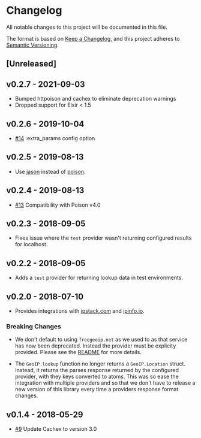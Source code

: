 # Changelog

All notable changes to this project will be documented in this file.

The format is based on [Keep a Changelog](https://keepachangelog.com/en/1.0.0/),
and this project adheres to [Semantic Versioning](https://semver.org/spec/v2.0.0.html).

## [Unreleased]

## v0.2.7 - 2021-09-03

- Bumped httpoison and cachex to eliminate deprecation warnings
- Dropped support for Elxir < 1.5

## v0.2.6 - 2019-10-04

- [#14](https://github.com/navinpeiris/geoip/pull/14) :extra_params config option

## v0.2.5 - 2019-08-13

- Use [jason](https://github.com/michalmuskala/jason) instead of [poison](https://github.com/devinus/poison).

## v0.2.4 - 2019-08-13

- [#13](https://github.com/navinpeiris/geoip/pull/13) Compatibility with Poison v4.0

## v0.2.3 - 2018-09-05

- Fixes issue where the `test` provider wasn't returning configured results for localhost.

## v0.2.2 - 2018-09-05

- Adds a `test` provider for returning lookup data in test environments.

## v0.2.0 - 2018-07-10

- Provides integrations with [ipstack.com](http://ipstack.com) and [ipinfo.io](http://ipinfo.io).

### Breaking Changes

- We don't default to using `freegeoip.net` as we used to as that service has now been deprecated. Instead the provider must be explicity provided. Please see the [README](https://github.com/navinpeiris/geoip/blob/master/README.md) for more details.

- The `GeoIP.lookup` function no longer returns a `GeoIP.Location` struct. Instead, it returns the parses response returned by the configured provider, with they keys converted to atoms. This was so ease the integration with multiple providers and so that we don't have to release a new version of this library every time a providers response format changes.

## v0.1.4 - 2018-05-29

- [#9](https://github.com/navinpeiris/geoip/pull/9) Update Cachex to version 3.0
